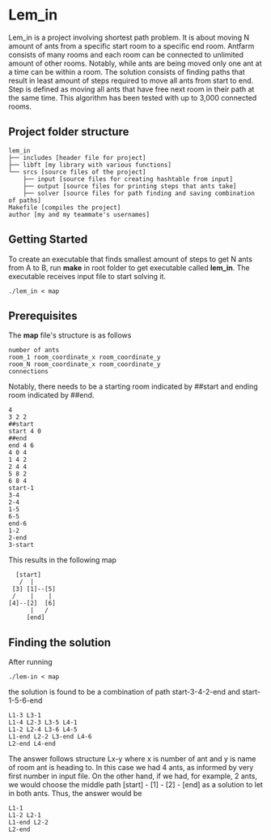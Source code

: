 # Lem_in
Lem_in is a project involving shortest path problem. It is about moving N amount of ants from a specific start room to a specific end room. Antfarm consists of many rooms and each room can be connected to unlimited amount of other rooms. Notably, while ants are being moved only one ant at a time can be within a room. The solution consists of finding paths that result in least amount of steps required to move all ants from start to end. Step is defined as moving all ants that have free next room in their path at the same time. This algorithm has been tested with up to 3,000 connected rooms.

## Project folder structure
```
lem_in
├── includes [header file for project]
├── libft [my library with various functions]
└── srcs [source files of the project]
    ├── input [source files for creating hashtable from input]
    ├── output [source files for printing steps that ants take]
    ├── solver [source files for path finding and saving combination of paths]
Makefile [compiles the project]
author [my and my teammate's usernames]
```

## Getting Started
To create an executable that finds smallest amount of steps to get N ants from A to B, run **make** in root folder to get executable called **lem_in**. The executable receives input file to start solving it.

```
./lem_in < map
```

## Prerequisites
The **map** file's structure is as follows
```
number of ants
room_1 room_coordinate_x room_coordinate_y
room_N room_coordinate_x room_coordinate_y
connections
```
Notably, there needs to be a starting room indicated by ##start and ending room indicated by ##end.
```
4
3 2 2
##start
start 4 0
##end
end 4 6
4 0 4
1 4 2
2 4 4
5 8 2
6 8 4
start-1
3-4
2-4
1-5
6-5
end-6
1-2
2-end
3-start
```
This results in the following map
```
  [start]
   /  |
 [3] [1]--[5]
 /    |    |
[4]--[2]  [6]
      |   /
     [end]
```
## Finding the solution
After running
```
./lem-in < map
```
the solution is found to be a combination of path start-3-4-2-end and start-1-5-6-end
```
L1-3 L3-1
L1-4 L2-3 L3-5 L4-1
L1-2 L2-4 L3-6 L4-5
L1-end L2-2 L3-end L4-6
L2-end L4-end
```
The answer follows structure Lx-y where x is number of ant and y is name of room ant is heading to.
In this case we had 4 ants, as informed by very first number in input file. On the other hand,
if we had, for example, 2 ants, we would choose the middle path [start] - [1] - [2] - [end] as a solution
to let in both ants. Thus, the answer would be

```
L1-1
L1-2 L2-1
L1-end L2-2
L2-end
```

